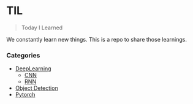 # TIL
> Today I Learned

We constantly learn new things. This is a repo to share those learnings.

### Categories
* [DeepLearning](/DeepLearning)
  * [CNN](/DeepLearning/CNN)
  * [RNN](/DeepLearning/RNN)
* [Object Detection](/Object\%20Detection)
* [Pytorch](/pyrtorch)
